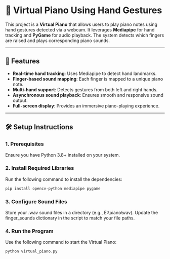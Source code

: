 # 🎹 Virtual Piano Using Hand Gestures

This project is a **Virtual Piano** that allows users to play piano notes using hand gestures detected via a webcam. It leverages **Mediapipe** for hand tracking and **PyGame** for audio playback. The system detects which fingers are raised and plays corresponding piano sounds.

---

## 📖 Features

- **Real-time hand tracking**: Uses Mediapipe to detect hand landmarks.
- **Finger-based sound mapping**: Each finger is mapped to a unique piano note.
- **Multi-hand support**: Detects gestures from both left and right hands.
- **Asynchronous sound playback**: Ensures smooth and responsive sound output.
- **Full-screen display**: Provides an immersive piano-playing experience.

---

## 🛠️ Setup Instructions

### 1. Prerequisites
Ensure you have Python 3.8+ installed on your system.

### 2. Install Required Libraries
Run the following command to install the dependencies:

```bash
pip install opencv-python mediapipe pygame

```
### 3. Configure Sound Files
Store your .wav sound files in a directory (e.g., E:\piano\wav).
Update the finger_sounds dictionary in the script to match your file paths.

### 4. Run the Program
Use the following command to start the Virtual Piano:

```bash
python virtual_piano.py


